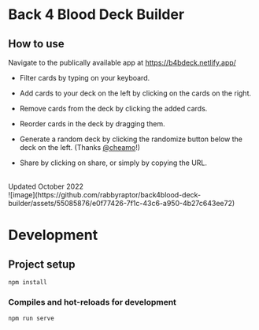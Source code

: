 # Back 4 Blood Deck Builder

## How to use
Navigate to the publically available app at https://b4bdeck.netlify.app/

* Filter cards by typing on your keyboard.

* Add cards to your deck on the left by clicking on the cards on the right.
* Remove cards from the deck by clicking the added cards.
* Reorder cards in the deck by dragging them.
* Generate a random deck by clicking the randomize button below the deck on the left. (Thanks [@cheamo](https://github.com/cheamo)!)
* Share by clicking on share, or simply by copying the URL.
<br>
Updated October 2022
<br>
![image](https://github.com/rabbyraptor/back4blood-deck-builder/assets/55085876/e0f77426-7f1c-43c6-a950-4b27c643ee72)

# Development
## Project setup
```
npm install
```

### Compiles and hot-reloads for development
```
npm run serve
```
